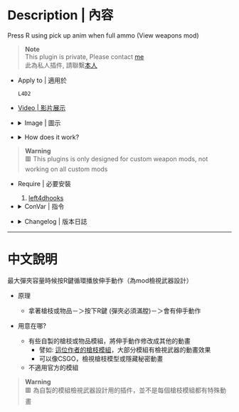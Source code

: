 # Description | 內容
Press R using pick up anim when full ammo (View weapons mod)

> __Note__ <br/>
This plugin is private, Please contact [me](https://github.com/fbef0102/Game-Private_Plugin#私人插件列表-private-plugins-list)<br/>
此為私人插件, 請聯繫[本人](https://github.com/fbef0102/Game-Private_Plugin#私人插件列表-private-plugins-list)

* Apply to | 適用於
    ```
    L4D2
    ```

* [Video | 影片展示](https://youtu.be/2dsUJz3gtVM)

* <details><summary>Image | 圖示</summary>

	* Press R button to view weapons pick-up animation
    <br/>![l4d_view_mods_pickup_anim_1](image/l4d_view_mods_pickup_anim_1.gif)
    <br/>![l4d_view_mods_pickup_anim_2](image/l4d_view_mods_pickup_anim_2.gif)
    <br/>![l4d_view_mods_pickup_anim_3](image/l4d_view_mods_pickup_anim_3.gif)
    <br/>![l4d_view_mods_pickup_anim_4](image/l4d_view_mods_pickup_anim_4.gif)
    <br/>![l4d_view_mods_pickup_anim_5](image/l4d_view_mods_pickup_anim_5.gif)
    <br/>![l4d_view_mods_pickup_anim_6](image/l4d_view_mods_pickup_anim_6.gif)
</details>

* <details><summary>How does it work?</summary>

    * Press R button to view weapons pick-up animation
    * Some custom weapon/item mods have changed pick-up animation,  For example: [Weapon mods by Denny凯妈](https://steamcommunity.com/profiles/76561198422460647/myworkshopfiles/)
        * View hidden or secret animation
        * View weapon or item like csgo
    * Does not work on official mods
</details>

> __Warning__
<br/> 🟥 This plugins is only designed for custom weapon mods, not working on all custom mods

* Require | 必要安裝
	1. [left4dhooks](https://forums.alliedmods.net/showthread.php?t=321696)

* <details><summary>ConVar | 指令</summary>

    * cfg/sourcemod/l4d_view_mods_pickup_anim.cfg
        ```php
        // 0=Plugin off, 1=Plugin on.
        l4d_view_mods_pickup_anim_enable "1"
        ```
</details>

* <details><summary>Changelog | 版本日誌</summary>

    * v1.0 (2023-9-21)
	    * Initial Release
</details>

- - - -
# 中文說明
最大彈夾容量時候按R鍵循環播放伸手動作（為mod檢視武器設計）

* 原理
    * 拿著槍枝或物品－＞按下R鍵 (彈夾必須滿膛)－＞會有伸手動作

* 用意在哪?
    * 有些自製的槍枝或物品模組，將伸手動作修改成其他的動畫
        * 譬如: [這位作者的槍枝模組](https://steamcommunity.com/profiles/76561198422460647/myworkshopfiles/)，大部分模組有檢視武器的動畫效果
        * 可以像CSGO，檢視槍枝模型或隱藏秘密動畫
    * 不適用官方的模組

> __Warning__
<br/> 🟥 為自製的模組檢視武器設計用的插件，並不是每個槍枝模組都有特殊動畫
